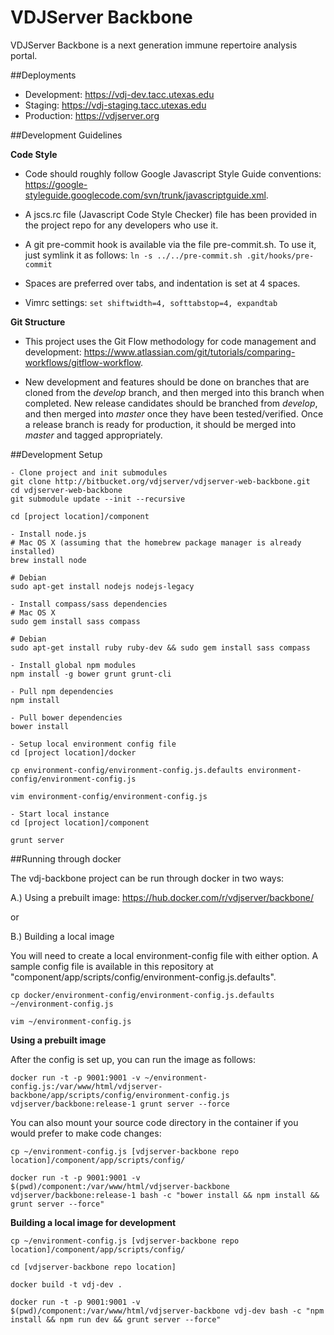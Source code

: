 VDJServer Backbone
===================

VDJServer Backbone is a next generation immune repertoire analysis portal.

##Deployments

 * Development: <https://vdj-dev.tacc.utexas.edu>
 * Staging: <https://vdj-staging.tacc.utexas.edu>
 * Production: <https://vdjserver.org>

##Development Guidelines

**Code Style**

 * Code should roughly follow Google Javascript Style Guide conventions: <https://google-styleguide.googlecode.com/svn/trunk/javascriptguide.xml>.

 * A jscs.rc file (Javascript Code Style Checker) file has been provided in the project repo for any developers who use it.

 * A git pre-commit hook is available via the file pre-commit.sh. To use it, just symlink it as follows: ```ln -s ../../pre-commit.sh .git/hooks/pre-commit```

 * Spaces are preferred over tabs, and indentation is set at 4 spaces.

 *  Vimrc settings: ```set shiftwidth=4, softtabstop=4, expandtab```


**Git Structure**

 * This project uses the Git Flow methodology for code management and development: <https://www.atlassian.com/git/tutorials/comparing-workflows/gitflow-workflow>.

 * New development and features should be done on branches that are cloned from the *develop* branch, and then merged into this branch when completed. New release candidates should be branched from *develop*, and then merged into *master* once they have been tested/verified. Once a release branch is ready for production, it should be merged into *master* and tagged appropriately.

##Development Setup

```
- Clone project and init submodules
git clone http://bitbucket.org/vdjserver/vdjserver-web-backbone.git
cd vdjserver-web-backbone
git submodule update --init --recursive

cd [project location]/component

- Install node.js
# Mac OS X (assuming that the homebrew package manager is already installed)
brew install node

# Debian
sudo apt-get install nodejs nodejs-legacy

- Install compass/sass dependencies
# Mac OS X
sudo gem install sass compass

# Debian
sudo apt-get install ruby ruby-dev && sudo gem install sass compass

- Install global npm modules
npm install -g bower grunt grunt-cli

- Pull npm dependencies
npm install

- Pull bower dependencies
bower install

- Setup local environment config file
cd [project location]/docker

cp environment-config/environment-config.js.defaults environment-config/environment-config.js

vim environment-config/environment-config.js

- Start local instance
cd [project location]/component

grunt server
```

##Running through docker

The vdj-backbone project can be run through docker in two ways:

A.) Using a prebuilt image: https://hub.docker.com/r/vdjserver/backbone/

or

B.) Building a local image

You will need to create a local environment-config file with either option. A sample config file is available in this repository at "component/app/scripts/config/environment-config.js.defaults".

```
cp docker/environment-config/environment-config.js.defaults ~/environment-config.js

vim ~/environment-config.js
```

**Using a prebuilt image**

After the config is set up, you can run the image as follows:

```
docker run -t -p 9001:9001 -v ~/environment-config.js:/var/www/html/vdjserver-backbone/app/scripts/config/environment-config.js vdjserver/backbone:release-1 grunt server --force
```

You can also mount your source code directory in the container if you would prefer to make code changes:

```
cp ~/environment-config.js [vdjserver-backbone repo location]/component/app/scripts/config/

docker run -t -p 9001:9001 -v $(pwd)/component:/var/www/html/vdjserver-backbone vdjserver/backbone:release-1 bash -c "bower install && npm install && grunt server --force"
```

**Building a local image for development**

```
cp ~/environment-config.js [vdjserver-backbone repo location]/component/app/scripts/config/

cd [vdjserver-backbone repo location]

docker build -t vdj-dev .

docker run -t -p 9001:9001 -v $(pwd)/component:/var/www/html/vdjserver-backbone vdj-dev bash -c "npm install && npm run dev && grunt server --force"
```
